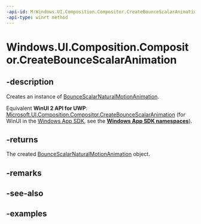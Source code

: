 ```yaml
---
-api-id: M:Windows.UI.Composition.Compositor.CreateBounceScalarAnimation
-api-type: winrt method
---
```


<!-- Method syntax.
public BounceScalarNaturalMotionAnimation Compositor.CreateBounceScalarAnimation()
-->

# Windows.UI.Composition.Compositor.CreateBounceScalarAnimation

## -description

Creates an instance of [BounceScalarNaturalMotionAnimation](bouncescalarnaturalmotionanimation.md).

Equivalent **WinUI 2 API for UWP**: [Microsoft.UI.Composition.Compositor.CreateBounceScalarAnimation](/windows/winui/api/microsoft.ui.composition.compositor.createbouncescalaranimation) (for WinUI in the [Windows App SDK](/windows/apps/windows-app-sdk/), see the **[Windows App SDK namespaces](/windows/windows-app-sdk/api/winrt/)**).

## -returns

The created [BounceScalarNaturalMotionAnimation](bouncescalarnaturalmotionanimation.md) object.

## -remarks

## -see-also

## -examples

